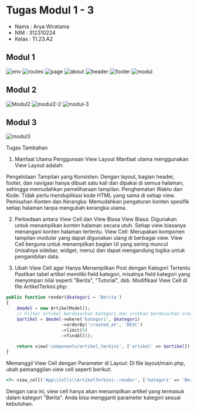 # Tugas Modul 1 - 3

- Nama  : Arya Wiratama
- NIM   : 312310224
- Kelas : TI.23.A2

## Modul 1
![env](/ss/modul-1-env.png)
![routes](/ss/modul-1-routes.png)
![page](/ss/modul-1-page.png)
![about](/ss/modul-1-about.png)
![header](/ss/modul-1-header.png)
![footer](/ss/modul-1-footer.png)
![modul](/ss/modul-1-hasil.png)


## Modul 2
![Modul2](/ss/modul-2-admin.png)
![modul2-2](/ss/modul-2-artikel-rev.png)
![modul-3](/ss/modul-2-add.png)

## Modul 3

![modul3](/ss/modul-3.png)

Tugas Tambahan


1. Manfaat Utama Penggunaan View Layout
Manfaat utama menggunakan View Layout adalah:

Pengelolaan Tampilan yang Konsisten: Dengan layout, bagian header, footer, dan navigasi hanya dibuat satu kali dan dipakai di semua halaman, sehingga memudahkan pemeliharaan tampilan.
Penghematan Waktu dan Kode: Tidak perlu menduplikasi kode HTML yang sama di setiap view.
Pemisahan Konten dan Kerangka: Memudahkan pengaturan konten spesifik setiap halaman tanpa mengubah kerangka utama.


2. Perbedaan antara View Cell dan View Biasa
View Biasa: Digunakan untuk menampilkan konten halaman secara utuh. Setiap view biasanya menangani konten halaman tertentu.
View Cell: Merupakan komponen tampilan modular yang dapat digunakan ulang di berbagai view. View Cell berguna untuk menampilkan bagian UI yang sering muncul (misalnya sidebar, widget, menu) dan dapat mengandung logika untuk pengambilan data.


3. Ubah View Cell agar Hanya Menampilkan Post dengan Kategori Tertentu
Pastikan tabel artikel memiliki field kategori, misalnya field kategori yang menyimpan nilai seperti "Berita", "Tutorial", dsb.
Modifikasi View Cell di file ArtikelTerkini.php:

```php
public function render($kategori = 'Berita')
{
    $model = new ArtikelModel();
    // Filter artikel berdasarkan kategori dan urutkan berdasarkan created_at
    $artikel = $model->where('kategori', $kategori)
                     ->orderBy('created_at', 'DESC')
                     ->limit(5)
                     ->findAll();
    
    return view('components/artikel_terkini', ['artikel' => $artikel]);
}

```
Memanggil View Cell dengan Parameter di Layout:
Di file layout/main.php, ubah pemanggilan view cell seperti berikut:
```php
<?= view_cell('App\\Cells\\ArtikelTerkini::render', ['kategori' => 'Berita']) ?>
```
Dengan cara ini, view cell hanya akan menampilkan artikel yang termasuk dalam kategori "Berita". Anda bisa mengganti parameter kategori sesuai kebutuhan.